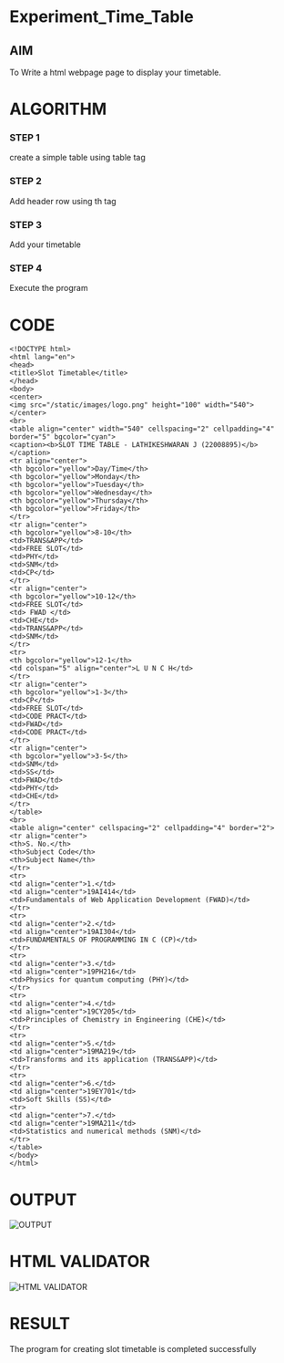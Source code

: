 # Experiment_Time_Table

## AIM
To Write a html webpage page to display your timetable.

# ALGORITHM
### STEP 1
create a simple table using table tag
### STEP 2
Add header row using th tag
### STEP 3
Add your timetable
### STEP 4
Execute the program

# CODE
```
<!DOCTYPE html>
<html lang="en">
<head>
<title>Slot Timetable</title>
</head>
<body>
<center>
<img src="/static/images/logo.png" height="100" width="540">
</center>
<br>
<table align="center" width="540" cellspacing="2" cellpadding="4" border="5" bgcolor="cyan">
<caption><b>SLOT TIME TABLE - LATHIKESHWARAN J (22008895)</b></caption>
<tr align="center">
<th bgcolor="yellow">Day/Time</th>
<th bgcolor="yellow">Monday</th>
<th bgcolor="yellow">Tuesday</th>
<th bgcolor="yellow">Wednesday</th>
<th bgcolor="yellow">Thursday</th>
<th bgcolor="yellow">Friday</th>
</tr>
<tr align="center">
<th bgcolor="yellow">8-10</th>
<td>TRANS&APP</td>
<td>FREE SLOT</td>
<td>PHY</td>
<td>SNM</td>
<td>CP</td>
</tr>
<tr align="center">
<th bgcolor="yellow">10-12</th>
<td>FREE SLOT</td>
<td> FWAD </td>
<td>CHE</td>
<td>TRANS&APP</td>
<td>SNM</td>
</tr>
<tr>
<th bgcolor="yellow">12-1</th>
<td colspan="5" align="center">L U N C H</td>
</tr>
<tr align="center">
<th bgcolor="yellow">1-3</th>
<td>CP</td>
<td>FREE SLOT</td>
<td>CODE PRACT</td>
<td>FWAD</td>
<td>CODE PRACT</td>
</tr>
<tr align="center">
<th bgcolor="yellow">3-5</th>
<td>SNM</td>
<td>SS</td>
<td>FWAD</td>
<td>PHY</td>
<td>CHE</td>
</tr>
</table>
<br>
<table align="center" cellspacing="2" cellpadding="4" border="2">
<tr align="center">
<th>S. No.</th>
<th>Subject Code</th>
<th>Subject Name</th>
</tr>
<tr>
<td align="center">1.</td>
<td align="center">19AI414</td>
<td>Fundamentals of Web Application Development (FWAD)</td>
</tr>
<tr>
<td align="center">2.</td>
<td align="center">19AI304</td>
<td>FUNDAMENTALS OF PROGRAMMING IN C (CP)</td>
</tr>
<tr>
<td align="center">3.</td>
<td align="center">19PH216</td>
<td>Physics for quantum computing (PHY)</td>
</tr>
<tr>
<td align="center">4.</td>
<td align="center">19CY205</td>
<td>Principles of Chemistry in Engineering (CHE)</td>
</tr>
<tr>
<td align="center">5.</td>
<td align="center">19MA219</td>
<td>Transforms and its application (TRANS&APP)</td>
</tr>
<tr>
<td align="center">6.</td>
<td align="center">19EY701</td>
<td>Soft Skills (SS)</td>
<tr>
<td align="center">7.</td>
<td align="center">19MA211</td>
<td>Statistics and numerical methods (SNM)</td>
</tr>
</table>
</body>
</html>
```
# OUTPUT
![OUTPUT](http://lathikeshwaran.student.saveetha.in:8000/static/images/out.png?raw=true)

# HTML VALIDATOR
![HTML VALIDATOR](http://lathikeshwaran.student.saveetha.in:8000/static/images/valid.png?raw=true)

# RESULT
The program for creating slot timetable is completed successfully